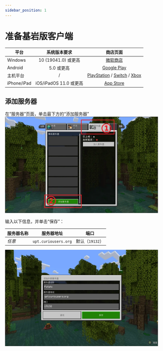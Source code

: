 ```yaml
---
sidebar_position: 1
---
```


# 准备基岩版客户端

| 平台     | 系统版本要求 | 商店页面
| ----------- | :-----: | :-----: |
| Windows     | 10 (19041.0) 或更高 | [微软商店](https://www.microsoft.com/p/minecraft-for-windows/9nblggh2jhxj)
| Android | 5.0 或更高 | [Google Play](https://play.google.com/store/apps/details?id=com.mojang.minecraftpe&hl=en_US) |
| 主机平台 | / | [PlayStation](https://www.playstation.com/games/minecraft/) / [Switch](https://www.nintendo.com/store/products/minecraft-switch/) / [Xbox](https://www.xbox.com/en-US/games/store/minecraft/9mvxmvt8zkwc)
| iPhone/iPad | iOS/iPadOS 11.0 或更高 | [App Store](https://apps.apple.com/app/minecraft/id479516143)

## 添加服务器

在“服务器”页面，单击最下方的“添加服务器”
![demo1](img/be-addsvr-1.webp)

输入以下信息，并单击“保存”：

| 服务器名称     | 服务器地址 | 端口 |
| ----------- | :-----: | :-----: |
| *任意*     | `upt.curiousers.org` | 默认（`19132`） |

![demo2](img/be-addsvr-2.webp)
